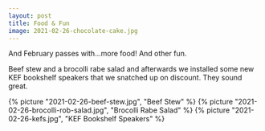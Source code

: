 ```yaml
---
layout: post
title: Food & Fun
image: 2021-02-26-chocolate-cake.jpg
---
```


And February passes with...more food! And other fun. 

<!--more-->

Beef stew and a brocolli rabe salad and afterwards we installed some new KEF bookshelf speakers that
we snatched up on discount. They sound great.

{% picture "2021-02-26-beef-stew.jpg", "Beef Stew" %}
{% picture "2021-02-26-brocolli-rob-salad.jpg", "Brocolli Rabe Salad" %}
{% picture "2021-02-26-kefs.jpg", "KEF Bookshelf Speakers" %}


